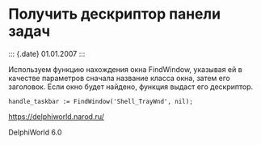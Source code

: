 Получить дескриптор панели задач
================================

::: {.date}
01.01.2007
:::

Используем функцию нахождения окна FindWindow, указывая ей в качестве
параметров сначала название класса окна, затем его заголовок. Если окно
будет найдено, функция выдаст его дескриптор.

    handle_taskbar := FindWindow('Shell_TrayWnd', nil);

<https://delphiworld.narod.ru/>

DelphiWorld 6.0
